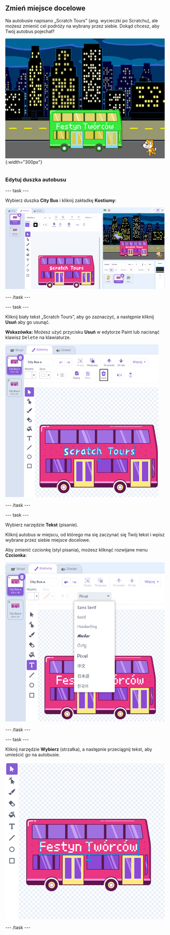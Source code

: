 ## Zmień miejsce docelowe

<div style="display: flex; flex-wrap: wrap">
<div style="flex-basis: 200px; flex-grow: 1; margin-right: 15px;">
Na autobusie napisano „Scratch Tours” (ang. wycieczki po Scratchu), ale możesz zmienić cel podróży na wybrany przez siebie. Dokąd chcesz, aby Twój autobus pojechał?  
</div>
<div>

![Autobus z tekstem "Festyn Twórców".](images/maker-bus.png){:width="300px"}

</div>
</div>

### Edytuj duszka autobusu

--- task ---

Wybierz duszka **City Bus** i kliknij zakładkę **Kostiumy**:

![Kostium w edytorze Paint.](images/costumes-bus-sprite-highlighted.png)

--- /task ---

--- task ---

Kliknij biały tekst „Scratch Tours”, aby go zaznaczyć, a następnie kliknij **Usuń** aby go usunąć.

**Wskazówka:** Możesz użyć przycisku **Usuń** w edytorze Paint lub nacisnąć klawisz <kbd>Delete</kbd> na klawiaturze.

![Tekst na autobusie i ikona Usuń są podświetlone.](images/bus-delete-text.png)

--- /task ---

--- task ---

Wybierz narzędzie **Tekst** (pisanie).

Kliknij autobus w miejscu, od którego ma się zaczynać się Twój tekst i wpisz wybrane przez siebie miejsce docelowe.

Aby zmienić czcionkę (styl pisania), możesz kliknąć rozwijane menu **Czcionka**:

![Menu „Czcionka” wybrane w górnej środkowej części edytora Paint.](images/bus-text-font.png)

--- /task ---

--- task ---

Kliknij narzędzie **Wybierz** (strzałka), a następnie przeciągnij tekst, aby umieścić go na autobusie.

![Tekst na autobusie i narzędzie Wybierz są podświetlone.](images/bus-destination-centered.png)

--- /task ---

